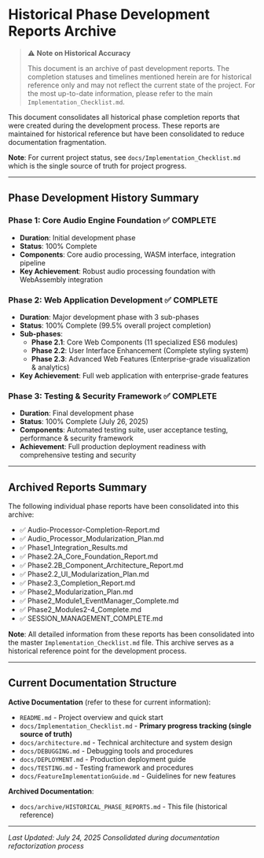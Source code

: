# Historical Phase Development Reports Archive

> ⚠️ **Note on Historical Accuracy**
>
> This document is an archive of past development reports. The completion statuses and timelines mentioned herein are for historical reference only and may not reflect the current state of the project. For the most up-to-date information, please refer to the main `Implementation_Checklist.md`.

This document consolidates all historical phase completion reports that were created during the development process. These reports are maintained for historical reference but have been consolidated to reduce documentation fragmentation.

**Note**: For current project status, see `docs/Implementation_Checklist.md` which is the single source of truth for project progress.

---

## Phase Development History Summary

### Phase 1: Core Audio Engine Foundation ✅ COMPLETE

- **Duration**: Initial development phase
- **Status**: 100% Complete
- **Components**: Core audio processing, WASM interface, integration pipeline
- **Key Achievement**: Robust audio processing foundation with WebAssembly integration

### Phase 2: Web Application Development ✅ COMPLETE

- **Duration**: Major development phase with 3 sub-phases
- **Status**: 100% Complete (99.5% overall project completion)
- **Sub-phases**:
  - **Phase 2.1**: Core Web Components (11 specialized ES6 modules)
  - **Phase 2.2**: User Interface Enhancement (Complete styling system)
  - **Phase 2.3**: Advanced Web Features (Enterprise-grade visualization & analytics)
- **Key Achievement**: Full web application with enterprise-grade features

### Phase 3: Testing & Security Framework ✅ COMPLETE

- **Duration**: Final development phase
- **Status**: 100% Complete (July 26, 2025)
- **Components**: Automated testing suite, user acceptance testing, performance & security framework
- **Achievement**: Full production deployment readiness with comprehensive testing and security

---

## Archived Reports Summary

The following individual phase reports have been consolidated into this archive:

- ✅ Audio-Processor-Completion-Report.md
- ✅ Audio_Processor_Modularization_Plan.md
- ✅ Phase1_Integration_Results.md
- ✅ Phase2.2A_Core_Foundation_Report.md
- ✅ Phase2.2B_Component_Architecture_Report.md
- ✅ Phase2.2_UI_Modularization_Plan.md
- ✅ Phase2.3_Completion_Report.md
- ✅ Phase2_Modularization_Plan.md
- ✅ Phase2_Module1_EventManager_Complete.md
- ✅ Phase2_Modules2-4_Complete.md
- ✅ SESSION_MANAGEMENT_COMPLETE.md

**Note**: All detailed information from these reports has been consolidated into the master `Implementation_Checklist.md` file. This archive serves as a historical reference point for the development process.

---

## Current Documentation Structure

**Active Documentation** (refer to these for current information):

- `README.md` - Project overview and quick start
- `docs/Implementation_Checklist.md` - **Primary progress tracking (single source of truth)**
- `docs/architecture.md` - Technical architecture and system design
- `docs/DEBUGGING.md` - Debugging tools and procedures
- `docs/DEPLOYMENT.md` - Production deployment guide
- `docs/TESTING.md` - Testing framework and procedures
- `docs/FeatureImplementationGuide.md` - Guidelines for new features

**Archived Documentation**:

- `docs/archive/HISTORICAL_PHASE_REPORTS.md` - This file (historical reference)

---

_Last Updated: July 24, 2025_
_Consolidated during documentation refactorization process_
